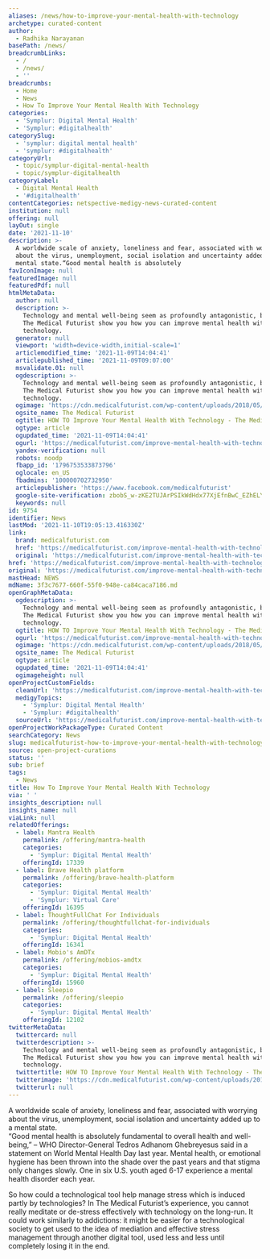 ```yaml
---
aliases: /news/how-to-improve-your-mental-health-with-technology
archetype: curated-content
author:
  - Radhika Narayanan
basePath: /news/
breadcrumbLinks:
  - /
  - /news/
  - ''
breadcrumbs:
  - Home
  - News
  - How To Improve Your Mental Health With Technology
categories:
  - 'Symplur: Digital Mental Health'
  - 'Symplur: #digitalhealth'
categorySlug:
  - 'symplur: digital mental health'
  - 'symplur: #digitalhealth'
categoryUrl:
  - topic/symplur-digital-mental-health
  - topic/symplur-digitalhealth
categoryLabel:
  - Digital Mental Health
  - '#digitalhealth'
contentCategories: netspective-medigy-news-curated-content
institution: null
offering: null
layOut: single
date: '2021-11-10'
description: >-
  A worldwide scale of anxiety, loneliness and fear, associated with worrying
  about the virus, unemployment, social isolation and uncertainty added up to a
  mental state.“Good mental health is absolutely
favIconImage: null
featuredImage: null
featuredPdf: null
htmlMetaData:
  author: null
  description: >-
    Technology and mental well-being seem as profoundly antagonistic, but let
    The Medical Futurist show you how you can improve mental health with
    technology.
  generator: null
  viewport: 'width=device-width,initial-scale=1'
  articlemodified_time: '2021-11-09T14:04:41'
  articlepublished_time: '2021-11-09T09:07:00'
  msvalidate.01: null
  ogdescription: >-
    Technology and mental well-being seem as profoundly antagonistic, but let
    The Medical Futurist show you how you can improve mental health with
    technology.
  ogimage: 'https://cdn.medicalfuturist.com/wp-content/uploads/2018/05/meditáció.png'
  ogsite_name: The Medical Futurist
  ogtitle: HOW TO Improve Your Mental Health With Technology - The Medical Futurist
  ogtype: article
  ogupdated_time: '2021-11-09T14:04:41'
  ogurl: 'https://medicalfuturist.com/improve-mental-health-with-technology/'
  yandex-verification: null
  robots: noodp
  fbapp_id: '1796753533873796'
  oglocale: en_US
  fbadmins: '100000702732950'
  articlepublisher: 'https://www.facebook.com/medicalfuturist'
  google-site-verification: zbobS_w-zKE2TUJArPSIkWdHdx77XjEfnBwC_EZhELY
  keywords: null
id: 9754
identifier: News
lastMod: '2021-11-10T19:05:13.416330Z'
link:
  brand: medicalfuturist.com
  href: 'https://medicalfuturist.com/improve-mental-health-with-technology/'
  original: 'https://medicalfuturist.com/improve-mental-health-with-technology'
href: 'https://medicalfuturist.com/improve-mental-health-with-technology/'
original: 'https://medicalfuturist.com/improve-mental-health-with-technology'
mastHead: NEWS
mdName: 3f3c7677-660f-55f0-948e-ca84caca7186.md
openGraphMetaData:
  ogdescription: >-
    Technology and mental well-being seem as profoundly antagonistic, but let
    The Medical Futurist show you how you can improve mental health with
    technology.
  ogtitle: HOW TO Improve Your Mental Health With Technology - The Medical Futurist
  ogurl: 'https://medicalfuturist.com/improve-mental-health-with-technology/'
  ogimage: 'https://cdn.medicalfuturist.com/wp-content/uploads/2018/05/meditáció.png'
  ogsite_name: The Medical Futurist
  ogtype: article
  ogupdated_time: '2021-11-09T14:04:41'
  ogimageheight: null
openProjectCustomFields:
  cleanUrl: 'https://medicalfuturist.com/improve-mental-health-with-technology/'
  medigyTopics:
    - 'Symplur: Digital Mental Health'
    - 'Symplur: #digitalhealth'
  sourceUrl: 'https://medicalfuturist.com/improve-mental-health-with-technology'
openProjectWorkPackageType: Curated Content
searchCategory: News
slug: medicalfuturist-how-to-improve-your-mental-health-with-technology
source: open-project-curations
status: ''
sub: brief
tags:
  - News
title: How To Improve Your Mental Health With Technology
via: ' '
insights_description: null
insights_name: null
viaLink: null
relatedOfferings:
  - label: Mantra Health
    permalink: /offering/mantra-health
    categories:
      - 'Symplur: Digital Mental Health'
    offeringId: 17339
  - label: Brave Health platform
    permalink: /offering/brave-health-platform
    categories:
      - 'Symplur: Digital Mental Health'
      - 'Symplur: Virtual Care'
    offeringId: 16395
  - label: ThoughtFullChat For Individuals
    permalink: /offering/thoughtfullchat-for-individuals
    categories:
      - 'Symplur: Digital Mental Health'
    offeringId: 16341
  - label: Mobio's AmDTx
    permalink: /offering/mobios-amdtx
    categories:
      - 'Symplur: Digital Mental Health'
    offeringId: 15960
  - label: Sleepio
    permalink: /offering/sleepio
    categories:
      - 'Symplur: Digital Mental Health'
    offeringId: 12102
twitterMetaData:
  twittercard: null
  twitterdescription: >-
    Technology and mental well-being seem as profoundly antagonistic, but let
    The Medical Futurist show you how you can improve mental health with
    technology.
  twittertitle: HOW TO Improve Your Mental Health With Technology - The Medical Futurist
  twitterimage: 'https://cdn.medicalfuturist.com/wp-content/uploads/2018/05/meditáció.png'
  twitterurl: null
---
```

<p>A worldwide scale of anxiety, loneliness and fear, associated with worrying about the virus, unemployment, social isolation and uncertainty added up to a mental state.<br>“Good mental health is absolutely fundamental to overall health and well-being,” – WHO Director-General Tedros Adhanom Ghebreyesus said in a statement on World Mental Health Day last year.
Mental health, or emotional hygiene has been thrown into the shade over the past years and that stigma only changes slowly.
One in six U.S. youth aged 6-17 experience a mental health disorder each year.</p><p>So how could a technological tool help manage stress which is induced partly by technologies?
In The Medical Futurist’s experience, you cannot really meditate or de-stress effectively with technology on the long-run.
It could work similarly to addictions: it might be easier for a technological society to get used to the idea of mediation and effective stress management through another digital tool, used less and less until completely losing it in the end.</p>